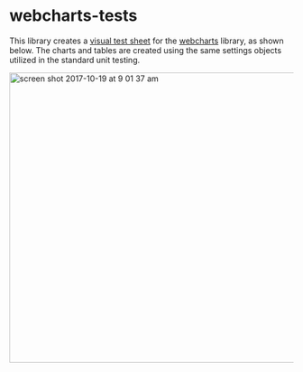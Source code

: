 # webcharts-tests

This library creates a [visual test sheet](https://rhoinc.github.io/webcharts-tests/) for the [webcharts](https://github.com/RhoInc/webcharts) library, as shown below. The charts and tables are created using the same settings objects utilized in the standard unit testing. 

<img width="514" alt="screen shot 2017-10-19 at 9 01 37 am" src="https://user-images.githubusercontent.com/3680095/31780990-27d607c4-b4ac-11e7-9ddd-fa7972e42f85.png">


